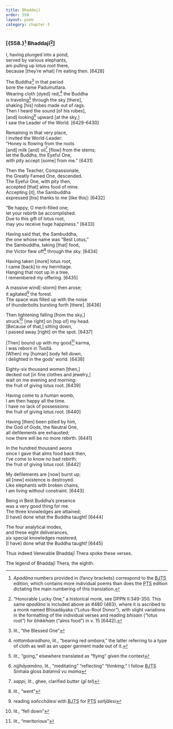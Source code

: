 ```yaml
---
title: Bhaddajī
order: 558
layout: poem
category: chapter-3
---
```


### \[{558.}[^1] Bhaddajī[^2]\]

I, having plunged into a pond,  
served by various elephants,  
am pulling up lotus root there,  
because \[they’re what\] I’m eating then. \[6428\]

The Buddha[^3] in that period  
bore the name Padumuttara.  
Wearing cloth \[dyed\] red,[^4] the Buddha  
is traveling[^5] through the sky \[there\],  
shaking \[his\] robes made out of rags.  
Then I heard the sound \[of his robes\],  
\[and\] looking[^6] upward \[at the sky,\]  
I saw the Leader of the World. \[6429-6430\]

Remaining in that very place,  
I invited the World-Leader:  
“Honey is flowing from the roots  
\[and\] milk \[and\] oil[^7] \[flow\] from the stems;  
let the Buddha, the Eyeful One,  
with pity accept \[some\] from me.” \[6431\]

Then the Teacher, Compassionate,  
the Greatly Famed One, descended.  
The Eyeful One, with pity then,  
accepted \[that\] alms food of mine.  
Accepting \[it\], the Sambuddha  
expressed \[his\] thanks to me \[like this\]: \[6432\]

“Be happy, O merit-filled one;  
let your rebirth be accomplished.  
Due to this gift of lotus root,  
may you receive huge happiness.” \[6433\]

Having said that, the Sambuddha,  
the one whose name was “Best Lotus,”  
the Sambuddha, taking \[that\] food,  
the Victor flew off[^8] through the sky. \[6434\]

Having taken \[more\] lotus root,  
I came \[back\] to my hermitage.  
Hanging that root up in a tree,  
I remembered my offering. \[6435\]

A massive wind\[-storm\] then arose;  
it agitated[^9] the forest.  
The space was filled up with the noise  
of thunderbolts bursting forth \[there\]. \[6436\]

Then lightening falling \[from the sky,\]  
struck[^10] \[me right\] on \[top of\] my head.  
\[Because of that,\] sitting down,  
I passed away \[right\] on the spot. \[6437\]

\[Then\] bound up with my good[^11] karma,  
I was reborn in Tusitā.  
\[When\] my \[human\] body fell down,  
I delighted in the gods’ world. \[6438\]

Eighty-six thousand women \[then,\]  
decked out \[in fine clothes and jewelry,\]  
wait on me evening and morning:  
the fruit of giving lotus root. \[6439\]

Having come to a human womb,  
I am then happy all the time.  
I have no lack of possessions:  
the fruit of giving lotus root. \[6440\]

Having \[then\] been pitied by him,  
the God of Gods, the Neutral One,  
all defilements are exhausted;  
now there will be no more rebirth. \[6441\]

In the hundred thousand aeons  
since I gave that alms food back then,  
I’ve come to know no bad rebirth:  
the fruit of giving lotus root. \[6442\]

My defilements are \[now\] burnt up;  
all \[new\] existence is destroyed.  
Like elephants with broken chains,  
I am living without constraint. \[6443\]

Being in Best Buddha’s presence  
was a very good thing for me.  
The three knowledges are attained;  
\[I have\] done what the Buddha taught! \[6444\]

The four analytical modes,  
and these eight deliverances,  
six special knowledges mastered,  
\[I have\] done what the Buddha taught! \[6445\]

Thus indeed Venerable Bhaddajī Thera spoke these verses.

The legend of Bhaddajī Thera, the eighth.

[^1]: *Apadāna* numbers provided in {fancy brackets} correspond to the <abbr title="Buddha Jayanthi Tripitaka Series">BJTS</abbr> edition, which contains more individual poems than does the <abbr title="Pali Text Society">PTS</abbr> edition dictating the main numbering of this translation.

[^2]: “Honorable Lucky One,” a historical monk, see DPPN II:349-350. This same *apadāna* is included above as \#480 {483}, where it is ascribed to a monk named Bhisadāyaka (“Lotus-Root Donor”), with slight variations in the formatting of the individual verses and reading *bhisaṃ* (“lotus root”) for *bhikkhaṃ* (“alms food”) in v. 15 \[6442\].

[^3]: lit., “the Blessed One”

[^4]: *rattambaradharo*, lit., “bearing red *ambara*,” the latter referring to a type of cloth as well as an upper garment made out of it.

[^5]: lit., “going,” elsewhere translated as “flying” given the context

[^6]: *nijjhāyamāno*, lit., “meditating” “reflecting” “thinking;” I follow <abbr title="Buddha Jayanthi Tripitaka Series">BJTS</abbr> Sinhala gloss *balannā vu mama*

[^7]: *sappi*, lit., ghee, clarified butter (*gī tel*)

[^8]: lit., “went”

[^9]: reading *sañ<span class="diacritics" data-state="on">c</span><span class="no-diacritics" data-state="off">ch</span>ālesi* with <abbr title="Buddha Jayanthi Tripitaka Series">BJTS</abbr> for <abbr title="Pali Text Society">PTS</abbr> *sañjālesi*

[^10]: lit., “fell down”

[^11]: lit., “meritorious”
